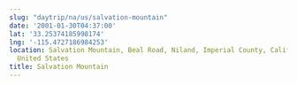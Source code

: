 ```yaml
---
slug: "daytrip/na/us/salvation-mountain"
date: '2001-01-30T04:37:00'
lat: '33.25374185998174'
lng: '-115.4727186984253'
location: Salvation Mountain, Beal Road, Niland, Imperial County, California, 92257,
  United States
title: Salvation Mountain
---
```



